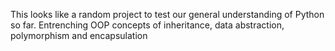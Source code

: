 This looks like a random project to test our general understanding of Python so far. Entrenching OOP concepts of inheritance, data abstraction, polymorphism and encapsulation
